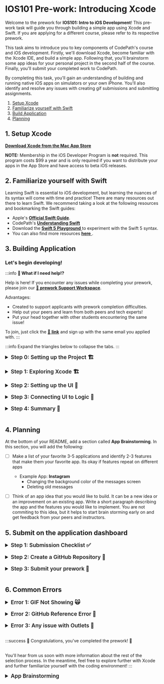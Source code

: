 
# IOS101 Pre-work: Introducing Xcode

Welcome to the prework for **IOS101: Intro to iOS Development**! This pre-work task will guide you through building a simple app using Xcode and Swift. If you are applying for a different course, please refer to its respective prework.

This task aims to introduce you to key components of CodePath's course and iOS development. Firstly, we'll download Xcode, become familiar with the Xcode IDE, and build a simple app. Following that, you'll brainstorm some app ideas for your personal project in the second half of the course. Finally, you'll submit your completed work to CodePath.

By completing this task, you'll gain an understanding of building and running native iOS apps on simulators or your own iPhone. You'll also identify and resolve any issues with creating gif submissions and submitting assignments.

1. [Setup Xcode](#heading-1-setup-xcode)
2. [Familiarize yourself with Swift](#heading-2-familiarize-yourself-with-swift)
3. [Build Application](#heading-3-building-application)
4. [Planning ](#heading-4-planning)





## 1. Setup Xcode

<a href="https://itunes.apple.com/us/app/xcode/id497799835?mt=12#" alt="**Download Xcode from the Mac App Store**" title="**Download Xcode from the Mac App Store**" target="_blank">**Download Xcode from the Mac App Store**</a>

**NOTE:** Membership in the iOS Developer Program is **not** required. This program costs $99 a year and is only required if you want to distribute your apps in the App Store and have access to beta iOS releases.

## 2. Familiarize yourself with Swift

Learning Swift is essential to iOS development, but learning the nuances of its syntax will come with time and practice! There are many resources out there to learn Swift. We recommend taking a look at the following resources and bookmarking the Swift guides:


* Apple's <a href="https://docs.swift.org/swift-book/GuidedTour/GuidedTour.html" alt="**Official Swift Guide**" title="**Official Swift Guide**" target="_blank">**Official Swift Guide**</a>.
* CodePath's <a href="https://guides.codepath.com/ios/Understanding-Swift" alt="**Understanding Swift**" title="**Understanding Swift**" target="_blank">**Understanding Swift**</a>
* Download the <a href="https://www.apple.com/swift/playgrounds/" alt=" **Swift 5 Playground** " title=" **Swift 5 Playground** " target="_blank"> **Swift 5 Playground** </a> to experiment with the Swift 5 syntax.
* You can also find more resources <a href="https://developer.apple.com/swift/resources/" alt=" **here** " title=" **here** " target="_blank"> **here** </a>.


## 3. Building Application


### Let's begin developing!

:::info
**🙋 What if I need help!?**

Help is here!  If you encounter any issues while completing your prework, please join our [🚀 **prework Support Workspace**](http://www.codepath.org/preworkslack).<br/>

Advantages:
- Created to support applicants with prework completion difficulties.
- Help out your peers and learn from both peers and tech experts!
- Put your head together with other students encountering the same issue!

To join, just click the [🔗 **link**](http://www.codepath.org/preworkslack) and sign up with the same email you applied with.
:::

:::info
Expand the triangles below to collapse the tabs.
:::


<details>
<summary style="font-size:1.25em; font-weight: 600"> Step 0: Setting up the Project 🏗 </summary>

- [ ] Open Xcode and click "Create a new Xcode project"
- [ ] Under the **"iOS"** Tab, click on **"App"**, then click "Next"
- [ ] Name your project
- [ ] Set the Interface to "Storyboard" and Language to "Swift"
- [ ] Do not Use Core Data or Include Tests
- [ ] Choose a location to save the project. *We recommend saving the project on your Desktop*

:::success
^^^
**Checkpoint #0**
^^^
<a href="/course_images/ios101/unit_0/Step0Setup.gif" target="_blank"><img src='/course_images/ios101/unit_0/Step0Setup.gif' title='Walkthrough of creating new project' width='' alt='Walkthrough of creating new project' /></a>
^^^
:::
</details>

<br>

<details>
<summary style="font-size:1.25em; font-weight: 600"> Step 1: Exploring Xcode 🏗 </summary>

Now that we have our project set up, let's take a look at the Xcode IDE.

<a href="/course_images/ios101/unit_0/XcodeOverview.png" target="_blank"><img src='/course_images/ios101/unit_0/XcodeOverview.png' title='Xcode IDE' width='' alt='Xcode IDE' /></a>

There are primarily 5 sections of Xcode that we will be working with. All five are in the the screenshot. All of the areas the editor can be toggled hidden, so your view might initial appear differently.

1. **Project Navigator** - This is where you can see all the files in your project. You can also create new files and folders here. Additionally, you can find information about your project here such as the name of the app, the bundle identifier, and the version number.
2. **View Controller Scene**- This where you can see the UI elements that you have added to your app. As you add things to your "view controller" aka the screen you're looking at, you will see them appear here. They can be investigated further by clicking on them either in the view controller or the View Controller Scene. Play around with the menu options and explore the dropdown menus.
3. **Editor**- This is where you will be writing your code. By clicking on the file in the Project Navigator, you will see the editor change deepending on which file is clicked. The `AppDelegate`, `ViewController`, and `SceneDelegate` are Swift files, and as you create more of them later, they will have the same Swift/bird logo. If you see something like, `ViewController.swift`, that is the same as `ViewController` withot the `.swift` extension.  The `Main` file is where you will be adding UI elements to your app. The `LaunchScreen` is where you will be adding a launch screen to your app. The `Assets` is where you will be adding images to your app. As we build today's app, we'll primarily work in the `Main` file, and we'll also edit the `ViewController` file later.
4. **Utilities** - When you want to inspect how you can edit UI elements, you can click around the utilies panel to do things like, change your font, size of image views, etc. You can also change the constraints of your UI elements here. We will be using this later to change the constraints of our UI elements.
5. **Debug Area**- This is where you will see the output of your app. If you have any errors, they will appear here. If you want to print something to the console, you can do that here as well. We will be using this later to debug our app. This region is not pictured but appears from the bottom side when you run your app.




</details>

<br>

<details>
<summary style="font-size:1.25em; font-weight: 600"> Step 2: Setting up the  UI 📱 </summary>

Now that we know where some important parts of Xcode resides, let's build our first simple app. We want to create a button that changes the background of our app to a random color.

- [ ] Go to `Main` file and on the top right click the `+` to access the library of UI elements accessible to you.
- [ ] Add three `Labels` and one `Button` anywhere on the screen
- [ ] In the labels write your name, your university name, and either your current job or aspirational job.

^^^
**Adding UI Elements**
^^^
<a href="/course_images/ios101/unit_0/Step1UISetUp.gif" target="_blank"><img src='/course_images/ios101/unit_0/Step1UISetUp.gif' title='Adding four elements to our screen' width='' alt='Adding four elements to our screen' /></a>
^^^

As you can see, this is a very simple UI and we aren't doing anything fancy. The goal here is to introduce you to some UI elements and show you how simple it is to add things to our screen.

Now is a good time to run our app on a simulator. Although we get a preview on the `Main` file, it is always a good idea to run your app to see a more accurate depiction of how your layout looks.

- [ ] At the top of Xcode, click on the right of your project name
- [ ] Select any simulator and run your app

^^^
**Where?**
^^^
<a href="/course_images/ios101/unit_0/Step1Simulator.png" target="_blank"><img src='/course_images/ios101/unit_0/Step1Simulator.png' title='Selecting a simulator' width='' alt='Selecting a simulator' /></a>
^^^

After running your app you probably noticed it looks pretty plain. Let's make the button stand out a little bit more.

- [ ] Select the button on `Main` and go to the Attributes Inspector (three horizontal lines) on the right hand side.
- [ ] Change Background Configuration from `Default` to `Custom` and then change the fill to any color you would like.
- [ ] Optionally, change the Foreground color as well.
- [ ] Lastly, change the name to something else. Remember, this button will change our background color to a random color.

^^^
**Modifying Button**
^^^
<a href="/course_images/ios101/unit_0/Step1ButtonChanges.gif" target="_blank"><img src='/course_images/ios101/unit_0/Step1ButtonChanges.gif' title='Modifying button' width='' alt='Modifying button' /></a>
^^^

After running our app again we should have some color in our button.

:::success
^^^
**Checkpoint #1**
^^^
<a href="/course_images/ios101/unit_0/Step1Check.png" target="_blank"><img src='/course_images/ios101/unit_0/Step1Check.png' title='Running the app after step 1' width='' alt='Running the app after step 1' /></a>
You'll notice these messages appear on the leftside of Xcode. These messages are saying that your views will appear differently on different sized devices. We address this problem using auto-layout, but for now we ignore this warning and work on the functionality of our app. Warnings do not prevent your app from running, errors do.
^^^
:::


:::info
^^^
**What's this?**
^^^
<a href="/course_images/ios101/unit_0/Views.png" target="_blank"><img src='/course_images/ios101/unit_0/Views.png' title='Layout warning' width='' alt='Layout warning' /></a>
^^^
:::



</details>

<br>


<details>
<summary style="font-size:1.25em; font-weight: 600"> Step 3: Connecting UI to Logic 🚠</summary>

The labels we created will hold static information about us, however, we want our button to change our background when we tap it. To do this, we need to write the logic in our `ViewController` Swift file. Then, we need to connect our logic to our UI so that the button acts as a gesture recognizer that triggers the logic.

- [ ] Open the `Storyboard` file
- [ ] Click on the `Adjust Editor Options` button on the top right of Xcode
- [ ] Click on the `Assistant` in the drop down
- [ ] `Control` + Drag from the button on storyboard to somewhere inside of the `ViewController` class
- [ ] Name your IBAction `changeBackgroundColor`
- [ ] Change the type form `Any` to `UIButton`

^^^
**Connecting Button to Logic**
^^^
<a href="/course_images/ios101/unit_0/Step2ConnectingButton.gif" target="_blank"><img src='/course_images/ios101/unit_0/Step2ConnectingButton.gif' title='Connecting the button' width='' alt='Connecting the button' /></a>
^^^

Note: If you need to edit the name of your `IBAction`, or set it again, you have to check your `Connections Inspector` on the right hand side of Xcode. You can't erase the code and retype it or else you will lose the connection.

^^^
**Where?**
^^^
<a href="/course_images/ios101/unit_0/Step2ConnectionsInspector.png" target="_blank"><img src='/course_images/ios101/unit_0/Step2ConnectionsInspector.png' title='Connections Inspector' width='' alt='Connections Inspector' /></a>
^^^

Now that we have connected our button to our logic, we can write the logic to change the background color.

- [ ] Open the `ViewController.swift` file and under the `IBAction` you just created, write the following code:

```swift
    func changeColor() -> UIColor{

        let red = CGFloat.random(in: 0...1)
        let green = CGFloat.random(in: 0...1)
        let blue = CGFloat.random(in: 0...1)

        return UIColor(red: red, green: green, blue: blue, alpha: 0.5)
    }
```

Let's explore what is happening here here as we learn Swift syntax for the first time. We are creating a function, `changeColor()`, the empty parentheses indicate that this function does not take any parameters. The `-> UIColor` indicates that this function returns a `UIColor` object.

Inside of the function we are creating three variables, `red`, `green`, and `blue`. These variables are of type `CGFloat` which is a type of number that is used to represent colors. Think of RGB 0 to 255, but CGFloat normalizes this to 1. We are using the `random(in: 0...1)` function to generate a random number between 0 and 1. We are doing this for each of the three colors.

Lastly, we return a a UIColor where these three random numbers are used to create a color. The `alpha` parameter is used to indicate the opacity of the color. 1 is fully opaque, 0 is fully transparent.

Lastly, if we run our app now, nothing will happen. We need to call this function when the button is tapped.

- [ ] Go back to the changeBackgroundColor IBAction and add the following two lines:

```swift
    let randomColor = changeColor()
    view.backgroundColor = randomColor
```


:::info
Why do we assign the function to a variable? Why not just call the function directly in the second line?

Three reasons:
1. **Readeability**; it is easier to read the code when you assign the function to a variable, especially as our code can become more complex.
2. **Reusability**: We can pass the variable into other functions if we need to.
3. **Debugging**: By storing the variable, we can print it out to the console to see what the value is or use the debugger to inspect its value and troubleshoot if the result appears diferent than intended.

For this particular use case, the approach is all that relevant since our app is simple, but it is good practice to practice good habits early on.
:::
</details>

<br>

<details>
<summary style="font-size:1.25em; font-weight: 600"> Step 4: Summary 🧠 </summary>

<br>

^^^<span style="font-size:1.5em; font-weight: medium">📱 Final Product</span>^^^

<a href="/course_images/ios101/unit_0/FinalStep.gif" target="_blank"><img src='/course_images/ios101/unit_0/FinalStep.gif' title='Final Product' width='400' alt='Final Product' /></a>

^^^

Congrats! You have just finished building your first iOS app. You have learned how to create a new project, add UI elements, connect UI elements to logic, and run your app.

This is a great starting point to further out iOS development journey.


Copy and paste the following [README](readme_templates/project0_readme_template.md?raw=true) into your GitHub README and update with features you have implemeneted. 


###### Some ideas to improve the app are:

    - Improve the UI by using different fonts/colors/background
    - Feel free to play around with other elements, such as image views, textfields, etc.
    - Iplement a way to change the color of the text as well



</details>

<br>

## 4. Planning

At the bottom of your README, add a section called **App Brainstorming**. In this section, you will add the following:

- [ ] Make a list of your favorite 3-5 applications and identify 2-3 features that make them your favorite app. Its okay if features repeat on different apps
  - Example App: **Instagram**
    - Changing the background color of the messages screen
    - Deleting old messages
- [ ] Think of an app idea that you would like to build. It can be a new idea or an improvement on an existing app. Write a short paragraph describing the app and the features you would like to implement. You are not commiting to this idea, but it helps to start brain storming early on and get feedback from your peers and instructors.



## 5. Submit on the application dashboard

<details>
<summary style="font-size:1.25em; font-weight: 600"> Step 1: Submission Checklist ✅ </summary>

The preworked is considered complete when:

- [ ] User can run application showing a screen with a button and at least a couple of labels
- [ ] The screen has a background color that can changes when the button is tapped


</details>

<br>

<details>
<summary style="font-size:1.25em; font-weight: 600"> Step 2: Create a GitHub Repository 📕 </summary>

1. If you are unfamiliar with GitHub, watch this short introduction video -> <a href="https://www.youtube.com/watch?v=w3jLJU7DT5E" alt="**What is GitHub?**" title="**What is GitHub?**" target="_blank">**What is GitHub?**</a> *(3:32)*
2. Create Repository, Commit, and Push using GitHub Desktop (10min)
		<iframe width="560" height="315" src="https://www.youtube.com/embed/PvUexC0-D2s" title="YouTube video player" frameborder="0" allow="accelerometer; autoplay; clipboard-write; encrypted-media; gyroscope; picture-in-picture" allowfullscreen></iframe>
	- ⚠️ **IMPORTANT:** You will now have to **re-open** your XCode project in the new repository folder location your moved it to to continue working on it!
	- **Want to learn more about GitHub?** Understanding GitHub is **a must** for tech professionals. Although we will be learning it more in class, we highly recommend to start getting familiarized with it :)

3. If you are comfortable working with the command line, follow the steps on **Linking to a Remote Repository** to push your project to GitHub.<a href="https://guides.codepath.com/ios/Using-Git-with-Terminal" alt="**Git + Terminal**" title="**Git + Terminal**" target="_blank">**Git + Terminal**</a>

</details>

<br>


<details>
<summary style="font-size:1.25em; font-weight: 600"> Step 3: Submit your prework 🙌 </summary>


Head to the <a href="https://apply.codepath.com/members/login/?next=/prework/" alt="**application**" title="**application**" target="_blank">**application**</a> and follow the submission instructions present.er your app's GitHub repo URL

1. Head to the <a href="https://apply.codepath.org/prework" alt="**application submission form**" title="**application submission form**" target="_blank">**application submission form**</a>:
   - [ ] ⚠️ IMPORTANT: Make sure you sign in with your **CodePath-registered GitHub account**!
<img src="https://imgur.com/XcmJbnD.png" height=400 /><br>

**NOTE:** If you can't find this section, try to log out of your GitHub, refresh the page, and then log back in.

1. Complete the submission form

- **Field 1:** Enter your app's GitHub repo URL
- **Field 2:** Enter the URL of your App walkthrough gif
  - Example: `https://i.imgur.com/my_walkthrough.gif`
  	^ Make sure your GIF link ends with `.gif`, otherwise it won't work!
		^ You can test it in an *incognito/private mode* in your browser as well
- **Field 3:** Enter about how many hours you spent on the pre-work. (There is no right or wrong answer here)
- **Field 4:** Enter any additional info (optional).

1. Click the **Submit** button to submit your prework 👍

:::success
**🎉 Congratulations, you finished your first app! 🎉**
:::

When you've completed this, you'll hear from us soon with more information about the rest of the selection process. In the meantime, you can focus on **improving the functionality and user interface** of your app as outlined under **Bonuses!** section. While these remaining steps are optional, completing them will help you familiarize yourself with the coding environment, increasing your chances of thriving in the course. *However, the completion of these additional steps does not guarantee admission.*

</details>

<br>

## 6. Common Errors

<details>
<summary style="font-size:1.25em; font-weight: 600"> Error 1: GIF Not Showing 🙀</summary>

For the GIF to show, make sure that your link **contains** the file extension at the end (.gif)

Here is an example URL of how it should look:
`https://i.imgur.com/JL1snRo.gif`

^^ *Notice* the ***.gif*** extension at the end

On your readme md file, the markdown should look like this:
`![](https://i.imgur.com/JL1snRo.gif)`

We recommend using these tools to help you record GIFs on your computer:

:::warning

**GIF Recording Tools**

- <a href="https://getkap.co/" alt="**Kap**" title="**Kap**" target="_blank">**Kap**</a>
- <a href="https://gfycat.com/gifbrewery" alt="**GifBrewy**" title="**GifBrewy**" target="_blank">**GifBrewy**</a>

:::

</details>

<br>


<details>
<summary style="font-size:1.25em; font-weight: 600"> Error 2: GitHub Reference Error 🐙 </summary>

**ERROR: GitHub reference 'refs/heads/master' not found (-9)**

This problem has many solutions to it. Here a few links to help you fix it:

SOLUTIONS

1. https://stackoverflow.com/questions/30809205/couldnt-set-refs-heads-master-when-commit
2. https://stackoverflow.com/questions/33262304/cannot-resolve-git-xcode-7-repository-issue-commit-fails-error-building-trees
3. https://github.com/desktop/desktop/issues/3838#issuecomment-359297523

If those solutions don't work, you can create another GitHub repo and simply copy/paste your project in that repo folder.

</details>

<br>



<details>
<summary style="font-size:1.25em; font-weight: 600"> Error 3: Any issue with Outlets 🔌</summary>

If you removed/renamed and added new outlets, it is possible you're having errors. When removing old outlets you need to remove them entirely. Go to the outlets menu on the storyboard and verify that your outlets are connected correctly.

This can be caused when you create and delete a current outlet and create a new one.

The image below shows how an outlet is made correctly:

![](https://raw.githubusercontent.com/jonkykong/SideMenu/master/etc/Screenshot3.png)

The second image shows an outlet that was broken (first row with warning sign):

<a href="/course_images/ios101/unit_0/outleterror.png" target="_blank"><img src='/course_images/ios101/unit_0/outleterror.png' title='Oulets with a warning sign.' width='300' alt='Oulets with a warning sign.' /></a>

</details>

<br>


:::success
🎉 Congratulations, you've completed the prework! 🎉 <br/><br/>

You'll hear from us soon with more information about the rest of the selection process. In the meantime, feel free to explore further with Xcode and further familiarize yourself with the coding environment!
:::


<details>
<summary style="font-size:1.25em; font-weight: 600">App Brainstorming</summary>

- **Favorite Apps and Features**:
  - **Trello**
    - Task organization with drag-and-drop boards.
    - Customizable task labels for better prioritization.
    - Collaborative features for team task management.
  - **Notion**
    - Flexible note-taking with rich text formatting.
    - Integration with calendars and databases for productivity.
    - Customizable templates for personal or team use.
  - **Duolingo**
    - Gamified learning with daily streaks.
    - Leaderboards for friendly competition.
    - Progress tracking and achievements.
  - **Flappy Bird**
    - Simple, one-touch gameplay that’s easy to pick up.
    - Rewarding and challenging due to its difficulty level.
    - Visual simplicity that doesn’t compromise user engagement.

- **App Ideas**:
  - **Habit Tracker with Gamified Rewards**:
    - **Overview**: A habit-tracking app that encourages users to build consistent habits with points and rewards.
    - **Features**:
      - Streak counters for each habit to visualize consistency.
      - Points or rewards for completing habits consistently.
      - Social sharing options to share achievements and invite friends for accountability.

  - **Game Idea: Space Jumper**:
    - **Overview**: A simple, addictive game similar to Flappy Bird. The player navigates a character (like an astronaut) through space, dodging asteroids or satellites.
    - **Features**:
      - One-tap controls to move up or down.
      - Increasing difficulty as the player advances.
      - Points system and a leaderboard to compare scores with friends.

</details>

